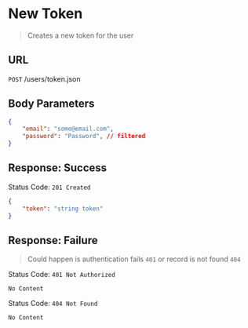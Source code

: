 # New Token
> Creates a new token for the user

## URL
`POST` /users/token.json

## Body Parameters
```json
{
    "email": "some@email.com",
    "password": "Password", // filtered
}
```

## Response: Success
Status Code: `201 Created`
```json
{
    "token": "string token"
}
```

## Response: Failure
> Could happen is authentication fails `401` or record is not found `404`

Status Code: `401 Not Authorized`
```
No Content
```

Status Code: `404 Not Found`
```
No Content
```